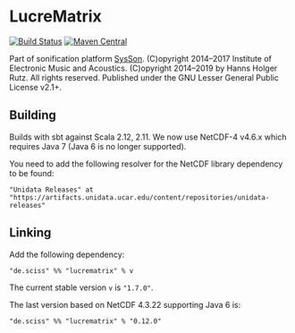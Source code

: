 # LucreMatrix

[![Build Status](https://travis-ci.org/iem-projects/LucreMatrix.svg?branch=master)](https://travis-ci.org/iem-projects/LucreMatrix)
[![Maven Central](https://maven-badges.herokuapp.com/maven-central/at.iem/lucrematrix_2.11/badge.svg)](https://maven-badges.herokuapp.com/maven-central/at.iem/lucrematrix_2.11)

Part of sonification platform [SysSon](http://sysson.kug.ac.at/). (C)opyright 2014&ndash;2017 Institute of Electronic 
Music and Acoustics. (C)opyright 2014&ndash;2019 by Hanns Holger Rutz. All rights reserved. Published under the GNU 
Lesser General Public License v2.1+.

## Building

Builds with sbt against Scala 2.12, 2.11. We now use NetCDF-4 v4.6.x which requires Java 7 (Java 6 is no longer supported).

You need to add the following resolver for the NetCDF library dependency to be found:

    "Unidata Releases" at "https://artifacts.unidata.ucar.edu/content/repositories/unidata-releases"

## Linking

Add the following dependency:

    "de.sciss" %% "lucrematrix" % v

The current stable version `v` is `"1.7.0"`.

The last version based on NetCDF 4.3.22 supporting Java 6 is:

    "de.sciss" %% "lucrematrix" % "0.12.0"
